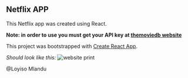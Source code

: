 ## Netflix APP

This Netflix app was created using React. 

**Note: in order to use you must get your API key at [themoviedb website](https://www.themoviedb.org)**

This project was bootstrapped with [Create React App](https://github.com/facebook/create-react-app).


*Should look like this:*
![website print](https://i.imgur.com/rIcoKHG.png)

@Loyiso Mlandu